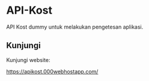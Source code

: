 # API-Kost

API Kost dummy untuk melakukan pengetesan aplikasi.

## Kunjungi

Kunjungi website:

https://apikost.000webhostapp.com/